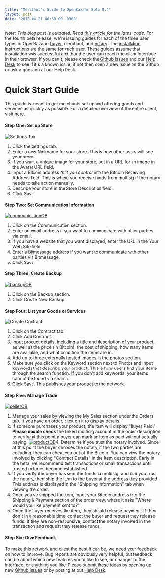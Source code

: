 ```yaml
---
title: "Merchant's Guide to OpenBazaar Beta 0.4" 
layout: post
date: '2015-04-21 00:30:00 -0300'
---
```

        
_Note: This blog post is outdated. Read [this article](https://blog.openbazaar.org/three-openbazaar-code-repositories-created/) for the latest code._ For the fourth beta release, we're issuing guides for each of the three user types in OpenBazaar: [buyer](https://blog.openbazaar.org/buyers-guide-to-openbazaar-beta-0-4), merchant, and [notary](https://blog.openbazaar.org/notarys-guide-to-openbazaar-beta-0-4/). The [installation instructions](https://blog.openbazaar.org/openbazaar-beta-0-4-0-portobello-is-released/) are the same for each user. These guides assume that installation was successful and that the user can reach the client interface in their browser. If you can't, please check the [Github issues](https://github.com/OpenBazaar/OpenBazaar/issues) and our [Help Desk](https://openbazaar.zendesk.com/hc/en-us) to see if it's a known issue; if not then open a new issue on the Github or ask a question at our Help Desk.

Quick Start Guide
=================

This guide is meant to get merchants set up and offering goods and services as quickly as possible. For a detailed overview of the entire client, visit [here](https://blog.openbazaar.org/detailed-overview-of-openbazaar/).

#### Step One: Set up Store

![Settings Tab](http://i.imgur.com/28L8coh.gif)

1.  Click the Settings tab.
2.  Enter a new Nickname for your store. This is how other users will see your store.
3.  If you want a unique image for your store, put in a URL for an image in the Avatar URL field.
4.  Input a Bitcoin address _that you control_ into the Bitcoin Receiving Address field. This is where you receive funds from multisig if the notary needs to take action manually.
5.  Describe your store in the Store Description field.
6.  Click Save.

#### Step Two: Set Communication Information

[![communicationOB](https://blog.openbazaar.org/wp-content/uploads/2015/04/communicationOB-1024x409.png)](https://blog.openbazaar.org/wp-content/uploads/2015/04/communicationOB.png)

1.  Click on the Communication section.
2.  Enter an email address if you want to communicate with other parties via email.
3.  If you have a website that you want displayed, enter the URL in the Your Web Site field.
4.  Enter a Bitmessage address if you want to communicate with other parties via Bitmessage.
5.  Click Save.

#### Step Three: Create Backup

[![backupOB](https://blog.openbazaar.org/wp-content/uploads/2015/04/backupOB-1024x366.png)](https://blog.openbazaar.org/wp-content/uploads/2015/04/backupOB.png)

1.  Click on the Backup section.
2.  Click Create New Backup.

#### Step Four: List your Goods or Services

![Create Contract](http://i.imgur.com/jAtFHXV.gif)

1.  Click on the Contract tab.
2.  Click Add Contract.
3.  Input product details, including a title and description of your product, as well as the price (in Bitcoin), the cost of shipping, how many items are available, and what condition the items are in.
4.  Add up to three externally hosted images in the photos section.
5.  Make sure you click on the Keyword section next to Photos and input keywords that describe your product. This is how users find your items through the search function. If you don't add keywords, your items cannot be found via search.
6.  Click Save. This publishes your product to the network.

#### Step Five: Manage Trade

[![sellerOB](https://blog.openbazaar.org/wp-content/uploads/2015/04/sellerOB-1024x313.png)](https://blog.openbazaar.org/wp-content/uploads/2015/04/sellerOB.png)

1.  Manage your sales by viewing the My Sales section under the Orders tab. If you have an order, click on it to display details.
2.  If someone purchases your product, the item will display "Buyer Paid." **Please double check** the linked multisig account in the order description to verify; at this point a buyer can mark an item as paid without actually paying.
[![productOB](https://blog.openbazaar.org/wp-content/uploads/2015/04/productOB.png)](https://blog.openbazaar.org/wp-content/uploads/2015/04/productOB.png)4.  Determine if you trust the notary involved. Since at this point the buyer chooses the notary, if the two parties are colluding, they can cheat you out of the Bitcoin. You can view the notary involved by clicking "Contract Details" in the item description. Early in the beta, we recommend test transactions or small transactions until trusted notaries become established.
5.  If you verify the buyer has sent the funds to multisig, and that you trust the notary, then ship the item to the buyer at the address they provided. This address is displayed in the "Shipping Information" tab when viewing the order.
6.  Once you've shipped the item, input your Bitcoin address into the Shipping & Payment section of the order view, where it asks "Where would you like payment sent to?"
7.  Once the buyer receives the item, they should release payment. If they don't in a reasonable time, contact the buyer and request they release funds. If they are non-responsive, contact the notary involved in the transaction and request they release funds.

#### Step Six: Give Feedback

To make this network and client the best it can be, we need your feedback on how to improve. Bug reports are obviously very helpful, but feedback can be about which new features you'd like to see, or changes to the interface, or anything you like. Please submit these ideas by opening up new [Github issues](https://github.com/OpenBazaar/OpenBazaar/issues) or by posting at out [Help Desk](https://openbazaar.zendesk.com/hc/en-us).